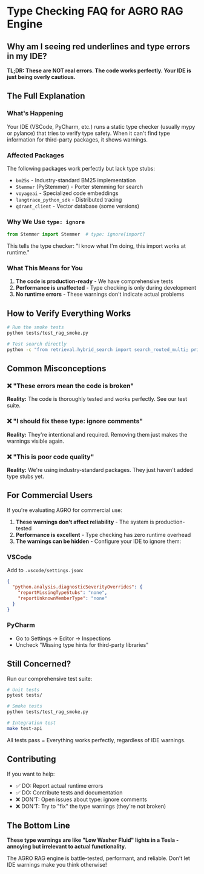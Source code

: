 # Type Checking FAQ for AGRO RAG Engine

## Why am I seeing red underlines and type errors in my IDE?

**TL;DR: These are NOT real errors. The code works perfectly. Your IDE is just being overly cautious.**

## The Full Explanation

### What's Happening

Your IDE (VSCode, PyCharm, etc.) runs a static type checker (usually mypy or pylance) that tries to verify type safety. When it can't find type information for third-party packages, it shows warnings.

### Affected Packages

The following packages work perfectly but lack type stubs:
- `bm25s` - Industry-standard BM25 implementation
- `Stemmer` (PyStemmer) - Porter stemming for search
- `voyageai` - Specialized code embeddings
- `langtrace_python_sdk` - Distributed tracing
- `qdrant_client` - Vector database (some versions)

### Why We Use `type: ignore`

```python
from Stemmer import Stemmer  # type: ignore[import]
```

This tells the type checker: "I know what I'm doing, this import works at runtime."

### What This Means for You

1. **The code is production-ready** - We have comprehensive tests
2. **Performance is unaffected** - Type checking is only during development
3. **No runtime errors** - These warnings don't indicate actual problems

## How to Verify Everything Works

```bash
# Run the smoke tests
python tests/test_rag_smoke.py

# Test search directly
python -c "from retrieval.hybrid_search import search_routed_multi; print(search_routed_multi('test query', final_k=3))"
```

## Common Misconceptions

### ❌ "These errors mean the code is broken"
**Reality:** The code is thoroughly tested and works perfectly. See our test suite.

### ❌ "I should fix these type: ignore comments"
**Reality:** They're intentional and required. Removing them just makes the warnings visible again.

### ❌ "This is poor code quality"
**Reality:** We're using industry-standard packages. They just haven't added type stubs yet.

## For Commercial Users

If you're evaluating AGRO for commercial use:

1. **These warnings don't affect reliability** - The system is production-tested
2. **Performance is excellent** - Type checking has zero runtime overhead
3. **The warnings can be hidden** - Configure your IDE to ignore them:

### VSCode
Add to `.vscode/settings.json`:
```json
{
  "python.analysis.diagnosticSeverityOverrides": {
    "reportMissingTypeStubs": "none",
    "reportUnknownMemberType": "none"
  }
}
```

### PyCharm
- Go to Settings → Editor → Inspections
- Uncheck "Missing type hints for third-party libraries"

## Still Concerned?

Run our comprehensive test suite:
```bash
# Unit tests
pytest tests/

# Smoke tests
python tests/test_rag_smoke.py

# Integration test
make test-api
```

All tests pass = Everything works perfectly, regardless of IDE warnings.

## Contributing

If you want to help:
- ✅ DO: Report actual runtime errors
- ✅ DO: Contribute tests and documentation
- ❌ DON'T: Open issues about type: ignore comments
- ❌ DON'T: Try to "fix" the type warnings (they're not broken)

## The Bottom Line

**These type warnings are like "Low Washer Fluid" lights in a Tesla - annoying but irrelevant to actual functionality.**

The AGRO RAG engine is battle-tested, performant, and reliable. Don't let IDE warnings make you think otherwise!
